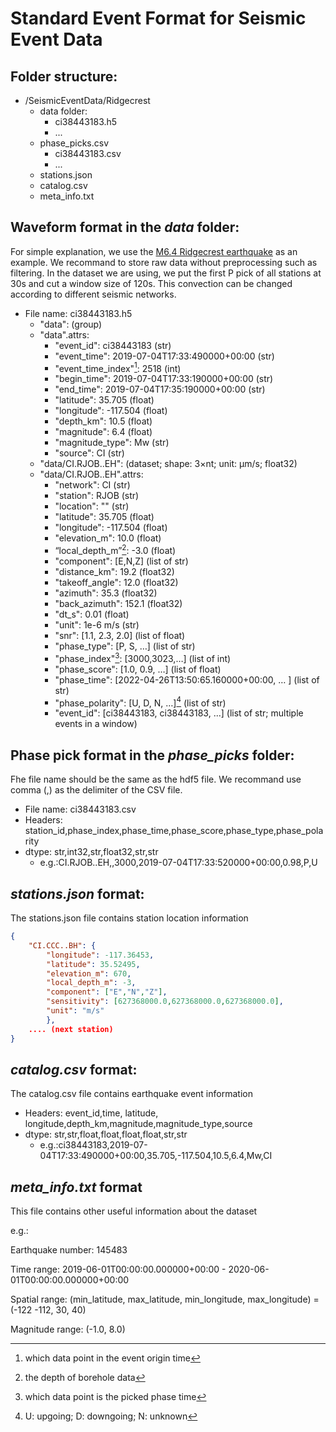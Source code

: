 # Standard Event Format for Seismic Event Data



## Folder structure: 

- /SeismicEventData/Ridgecrest
	- data folder:
		- ci38443183.h5
		- ...
	- phase_picks.csv
		- ci38443183.csv
		- ...
	- stations.json
	- catalog.csv
	- meta_info.txt

## Waveform format in the *data* folder:

For simple explanation, we use the [M6.4 Ridgecrest earthquake](https://earthquake.usgs.gov/earthquakes/eventpage/ci38443183/executive) as an example. We recommand to store raw data without preprocessing such as filtering. In the dataset we are using, we put the first P pick of all stations at 30s and cut a window size of 120s. This convection can be changed according to different seismic networks.

- File name: ci38443183.h5
	- "data": (group)
	- "data".attrs:
		- "event_id": ci38443183 (str)
		- "event_time": 2019-07-04T17:33:490000+00:00 (str)
		- "event_time_index"[^1]: 2518 (int)
		- "begin_time": 2019-07-04T17:33:190000+00:00 (str)
		- "end_time": 2019-07-04T17:35:190000+00:00 (str)
		- "latitude": 35.705 (float)
		- "longitude": -117.504 (float)
		- "depth_km": 10.5 (float)
		- "magnitude": 6.4 (float)
		- "magnitude_type": Mw (str)
		- "source": CI (str)
	- "data/CI.RJOB..EH":  (dataset; shape: 3$\times$nt; unit: μm/s; float32)
	- "data/CI.RJOB..EH".attrs: 
		- "network": CI (str)
		- "station": RJOB (str)
		- "location": "" (str)
		- "latitude": 35.705 (float)
		- "longitude": -117.504 (float)
		- "elevation_m": 10.0 (float)
		- “local_depth_m”[^2]: -3.0 (float)
		- "component": [E,N,Z] (list of str)
		- "distance_km": 19.2 (float32)
		- "takeoff_angle": 12.0 (float32)
		- "azimuth": 35.3 (float32)
		- "back_azimuth": 152.1 (float32)
		- "dt_s": 0.01 (float)
		- "unit": 1e-6 m/s (str)
		- "snr": [1.1, 2.3, 2.0] (list of float)
		- "phase_type": [P, S, …] (list of str)
		- "phase_index"[^3]: [3000,3023,…] (list of int)
		- "phase_score": [1.0, 0.9, …] (list of float)
		- "phase_time": [2022-04-26T13:50:65.160000+00:00, … ] (list of str)
		- "phase_polarity": [U, D, N, …][^4] (list of str)
		- "event_id": [ci38443183, ci38443183, ...] (list of str; multiple events in a window)
	
[^1]: which data point in the event origin time
[^2]: the depth of borehole data
[^3]: which data point is the picked phase time
[^4]: U: upgoing; D: downgoing; N: unknown

## Phase pick format in the *phase_picks* folder:

Fhe file name should be the same as the hdf5 file. We recommand use comma (,) as the delimiter of the CSV file. 

- File name:  ci38443183.csv
- Headers: station_id,phase_index,phase_time,phase_score,phase_type,phase_polarity
- dtype: str,int32,str,float32,str,str
  - e.g.:CI.RJOB..EH,,3000,2019-07-04T17:33:520000+00:00,0.98,P,U

## *stations.json* format:

The stations.json file contains station location information

```json
{
	"CI.CCC..BH": {
		"longitude": -117.36453,
		"latitude": 35.52495,
		"elevation_m": 670,
		"local_depth_m": -3,
		"component": ["E","N","Z"],
		"sensitivity": [627368000.0,627368000.0,627368000.0],
		"unit": "m/s"
		},
	.... (next station)
}
```

## *catalog.csv* format:

The catalog.csv file contains earthquake event information

- Headers: event_id,time, latitude, longitude,depth_km,magnitude,magnitude_type,source
- dtype: str,str,float,float,float,float,str,str
  - e.g.:ci38443183,2019-07-04T17:33:490000+00:00,35.705,-117.504,10.5,6.4,Mw,CI

## *meta_info.txt* format

This file contains other useful information about the dataset

e.g.:

Earthquake number: 145483

Time range: 2019-06-01T00:00:00.000000+00:00 - 2020-06-01T00:00:00.000000+00:00

Spatial range: (min_latitude, max_latitude, min_longitude, max_longitude) = (-122 -112, 30, 40)

Magnitude range: (-1.0, 8.0)

